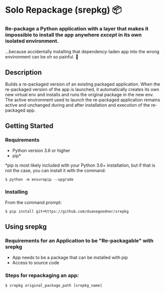 # Solo Repackage (srepkg) :package:

### Re-package a Python application with a layer that makes it impossible to install the app anywhere *except* in its own isolated environment.

...because accidentally installing that dependency-laden app into the wrong environment can be oh so painful. :grimacing:

## Description

Builds a re-packaged version of an existing packaged application. When the re-packaged version of the app is launched, it automatically creates its own new virtual env and installs and runs the original package in the new env. The  active environment used to launch the re-packaged application remains active and unchanged during and after installation and execution of the re-packaged app.

## Getting Started

### Requirements

- Python version 3.6 or higher
- pip* <br>

*pip is most likely included with your Python 3.6+ installation, but if that is not the case, you can install it with the command:

`$ python -m ensurepip --upgrade`

### Installing

From the command prompt:

`$ pip install git+https://github.com/duanegoodner/srepkg`


## Using srepkg

### Requirements for an Application to be "Re-packagable" with srepkg

- App needs to be a package that can be installed with pip
- Access to source code


### Steps for repackaging an app:


`$ srepkg original_package_path [srepkg_name]`



